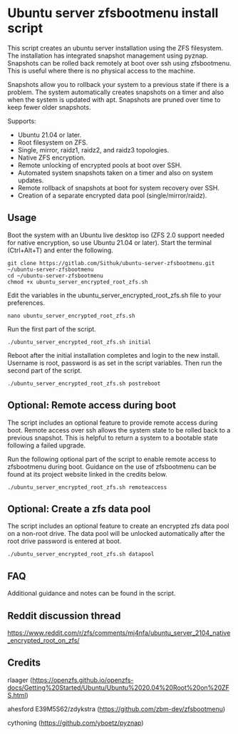 # Ubuntu server zfsbootmenu install script

This script creates an ubuntu server installation using the ZFS filesystem. The installation has integrated snapshot management using pyznap. Snapshots can be rolled back remotely at boot over ssh using zfsbootmenu. This is useful where there is no physical access to the machine.

Snapshots allow you to rollback your system to a previous state if there is a problem. The system automatically creates snapshots on a timer and also when the system is updated with apt. Snapshots are pruned over time to keep fewer older snapshots.

Supports:
- Ubuntu 21.04 or later.
- Root filesystem on ZFS. 
- Single, mirror, raidz1, raidz2, and raidz3 topologies.
- Native ZFS encryption.
- Remote unlocking of encrypted pools at boot over SSH.
- Automated system snapshots taken on a timer and also on system updates. 
- Remote rollback of snapshots at boot for system recovery over SSH.
- Creation of a separate encrypted data pool (single/mirror/raidz).

## Usage
Boot the system with an Ubuntu live desktop iso (ZFS 2.0 support needed for native encryption, so use Ubuntu 21.04 or later). Start the terminal (Ctrl+Alt+T) and enter the following.

	git clone https://gitlab.com/Sithuk/ubuntu-server-zfsbootmenu.git ~/ubuntu-server-zfsbootmenu
    cd ~/ubuntu-server-zfsbootmenu
    chmod +x ubuntu_server_encrypted_root_zfs.sh
	
Edit the variables in the ubuntu_server_encrypted_root_zfs.sh file to your preferences.

	nano ubuntu_server_encrypted_root_zfs.sh
	
Run the first part of the script.

	./ubuntu_server_encrypted_root_zfs.sh initial
	
Reboot after the initial installation completes and login to the new install. Username is root, password is as set in the script variables. Then run the second part of the script.

	./ubuntu_server_encrypted_root_zfs.sh postreboot

## Optional: Remote access during boot
The script includes an optional feature to provide remote access during boot. Remote access over ssh allows the system state to be rolled back to a previous snapshot. This is helpful to return a system to a bootable state following a failed upgrade.

Run the following optional part of the script to enable remote access to zfsbootmenu during boot. Guidance on the use of zfsbootmenu can be found at its project website linked in the credits below.

	./ubuntu_server_encrypted_root_zfs.sh remoteaccess

## Optional: Create a zfs data pool
The script includes an optional feature to create an encrypted zfs data pool on a non-root drive. The data pool will be unlocked automatically after the root drive password is entered at boot.

	./ubuntu_server_encrypted_root_zfs.sh datapool

## FAQ
Additional guidance and notes can be found in the script.

## Reddit discussion thread
https://www.reddit.com/r/zfs/comments/mj4nfa/ubuntu_server_2104_native_encrypted_root_on_zfs/

## Credits
rlaager (https://openzfs.github.io/openzfs-docs/Getting%20Started/Ubuntu/Ubuntu%2020.04%20Root%20on%20ZFS.html)

ahesford E39M5S62/zdykstra (https://github.com/zbm-dev/zfsbootmenu)

cythoning (https://github.com/yboetz/pyznap)
